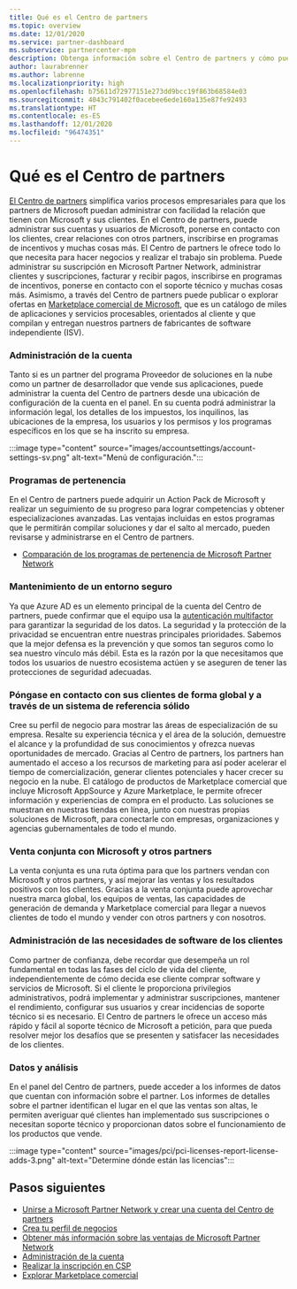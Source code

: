 ```yaml
---
title: Qué es el Centro de partners
ms.topic: overview
ms.date: 12/01/2020
ms.service: partner-dashboard
ms.subservice: partnercenter-mpn
description: Obtenga información sobre el Centro de partners y cómo puede usarlo para hacer crecer su negocio.
author: laurabrenner
ms.author: labrenne
ms.localizationpriority: high
ms.openlocfilehash: b75611d72977151e273dd9bcc19f863b68584e03
ms.sourcegitcommit: 4043c791402f0acebee6ede160a135e87fe92493
ms.translationtype: HT
ms.contentlocale: es-ES
ms.lasthandoff: 12/01/2020
ms.locfileid: "96474351"
---
```

# <a name="what-is-partner-center"></a>Qué es el Centro de partners

[El Centro de partners](https://partner.microsoft.com/dashboard/home) simplifica varios procesos empresariales para que los partners de Microsoft puedan administrar con facilidad la relación que tienen con Microsoft y sus clientes.   En el Centro de partners, puede administrar sus cuentas y usuarios de Microsoft, ponerse en contacto con los clientes, crear relaciones con otros partners, inscribirse en programas de incentivos y muchas cosas más. El Centro de partners le ofrece todo lo que necesita para hacer negocios y realizar el trabajo sin problema. Puede administrar su suscripción en Microsoft Partner Network, administrar clientes y suscripciones, facturar y recibir pagos, inscribirse en programas de incentivos, ponerse en contacto con el soporte técnico y muchas cosas más. Asimismo, a través del Centro de partners puede publicar o explorar ofertas en [Marketplace comercial de Microsoft](/azure/marketplace), que es un catálogo de miles de aplicaciones y servicios procesables, orientados al cliente y que compilan y entregan nuestros partners de fabricantes de software independiente (ISV).

### <a name="manage-your-account"></a>Administración de la cuenta

Tanto si es un partner del programa Proveedor de soluciones en la nube como un partner de desarrollador que vende sus aplicaciones, puede administrar la cuenta del Centro de partners desde una ubicación de configuración de la cuenta en el panel.  En su cuenta podrá administrar la información legal, los detalles de los impuestos, los inquilinos, las ubicaciones de la empresa, los usuarios y los permisos y los programas específicos en los que se ha inscrito su empresa. 

:::image type="content" source="images/accountsettings/account-settings-sv.png" alt-text="Menú de configuración.":::


### <a name="membership-programs"></a>Programas de pertenencia

En el Centro de partners puede adquirir un Action Pack de Microsoft y realizar un seguimiento de su progreso para lograr competencias y obtener especializaciones avanzadas. Las ventajas incluidas en estos programas que le permitirán compilar soluciones y dar el salto al mercado, pueden revisarse y administrarse en el Centro de partners.

- [Comparación de los programas de pertenencia de Microsoft Partner Network](https://partner.microsoft.com/membership/compare-offers) 


### <a name="maintain-a-secure-environment"></a>Mantenimiento de un entorno seguro

Ya que Azure AD es un elemento principal de la cuenta del Centro de partners, puede confirmar que el equipo usa la [autenticación multifactor](partner-security-requirements-mandating-mfa.md) para garantizar la seguridad de los datos. La seguridad y la protección de la privacidad se encuentran entre nuestras principales prioridades. Sabemos que la mejor defensa es la prevención y que somos tan seguros como lo sea nuestro vínculo más débil. Esta es la razón por la que necesitamos que todos los usuarios de nuestro ecosistema actúen y se aseguren de tener las protecciones de seguridad adecuadas.

### <a name="connect-with-customers-globally-and-through-a-robust-referral-system"></a>Póngase en contacto con sus clientes de forma global y a través de un sistema de referencia sólido

Cree su perfil de negocio para mostrar las áreas de especialización de su empresa. Resalte su experiencia técnica y el área de la solución, demuestre el alcance y la profundidad de sus conocimientos y ofrezca nuevas oportunidades de mercado. Gracias al Centro de partners, los partners han aumentado el acceso a los recursos de marketing para así poder acelerar el tiempo de comercialización, generar clientes potenciales y hacer crecer su negocio en la nube. El catálogo de productos de Marketplace comercial que incluye Microsoft AppSource y Azure Marketplace, le permite ofrecer información y experiencias de compra en el producto. Las soluciones se muestran en nuestras tiendas en línea, junto con nuestras propias soluciones de Microsoft, para conectarle con empresas, organizaciones y agencias gubernamentales de todo el mundo.

### <a name="co-sell-with-microsoft-and-other-partners"></a>Venta conjunta con Microsoft y otros partners

La venta conjunta es una ruta óptima para que los partners vendan con Microsoft y otros partners, y así mejorar las ventas y los resultados positivos con los clientes.  Gracias a la venta conjunta puede aprovechar nuestra marca global, los equipos de ventas, las capacidades de generación de demanda y Marketplace comercial para llegar a nuevos clientes de todo el mundo y vender con otros partners y con nosotros.

### <a name="manage-your-customers-software-needs"></a>Administración de las necesidades de software de los clientes

Como partner de confianza, debe recordar que desempeña un rol fundamental en todas las fases del ciclo de vida del cliente, independientemente de cómo decida ese cliente comprar software y servicios de Microsoft. Si el cliente le proporciona privilegios administrativos, podrá implementar y administrar suscripciones, mantener el rendimiento, configurar sus usuarios y crear incidencias de soporte técnico si es necesario. El Centro de partners le ofrece un acceso más rápido y fácil al soporte técnico de Microsoft a petición, para que pueda resolver mejor los desafíos que se presenten y satisfacer las necesidades de los clientes.

### <a name="data-and-analytics"></a>Datos y análisis

En el panel del Centro de partners, puede acceder a los informes de datos que cuentan con información sobre el partner. Los informes de detalles sobre el partner identifican el lugar en el que las ventas son altas, le permiten averiguar qué clientes han implementado sus suscripciones o necesitan soporte técnico y proporcionan datos sobre el funcionamiento de los productos que vende.

:::image type="content" source="images/pci/pci-licenses-report-license-adds-3.png" alt-text="Determine dónde están las licencias":::


## <a name="next-steps"></a>Pasos siguientes

- [Unirse a Microsoft Partner Network y crear una cuenta del Centro de partners](mpn-create-a-partner-center-account.md)
- [Crea tu perfil de negocios](create-a-marketing-profile.md)
- [Obtener más información sobre las ventajas de Microsoft Partner Network](mpn-find-benefits.md)
- [Administración de la cuenta](partner-center-account-setup.md)
- [Realizar la inscripción en CSP](csp-overview.md)
- [Explorar Marketplace comercial](csp-commercial-marketplace-overview.md)

